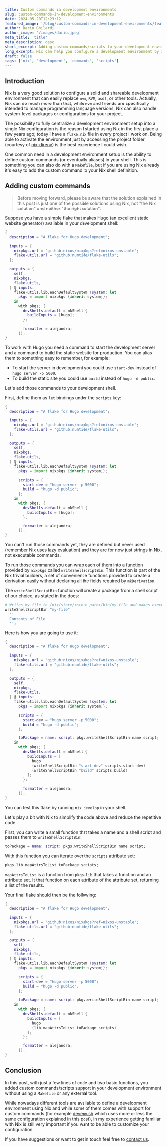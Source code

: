 ```yaml
---
title: Custom commands in development environments
slug: custom-commands-in-development-environments
date: 2024-05-20T12:23:12
featured_image: '/blog/custom-commands-in-development-environments/featured.jpg'
author: Dario Ghilardi
author_image: '/images/dario.jpeg'
meta_title: 'title'
meta_description: desc
short_excerpt: Adding custom commands/scripts to your development environment.
long_excerpt: Nix can help you configure a development environment by installing packages or managing programming language versions. However, it can also be used to define custom commands or scripts and make them available in your shell. This post explains how.
draft: false
tags: ['nix', 'development', 'commands', 'scripts']
---
```


## Introduction

Nix is a very good solution to configure a solid and shareable development environment that can easily replace `nvm`, `RVM`, `asdf`, or other tools.
Actually, Nix can do much more than that, while `nvm` and friends are specifically intended to manage programming language versions, Nix can also handle system-level packages or configurations for your project.

The possibility to fully centralize a development environment setup into a single Nix configuration is the reason I started using Nix in the first place a few years ago; today I have a `flake.nix` file in every project I work on. Being able to activate the environment just by accessing the project folder (courtesy of [nix-direnv](https://github.com/nix-community/nix-direnv)) is the best experience I could wish.

One common need in a development environment setup is the ability to define custom commands (or eventually aliases) in your shell. This is something you can also do with a `Makefile`, but if you are using Nix already it's easy to add the custom command to your Nix shell definition.

## Adding custom commands

> Before moving forward, please be aware that the solution explained in this post is just one of the possible solutions using Nix, not "the Nix solution" and neither "the right solution".

Suppose you have a simple flake that makes Hugo (an excellent static website generator) available in your development shell:

```nix
{
  description = "A flake for Hugo development";

  inputs = {
    nixpkgs.url = "github:nixos/nixpkgs?ref=nixos-unstable";
    flake-utils.url = "github:numtide/flake-utils";
  };

  outputs = {
    self,
    nixpkgs,
    flake-utils,
  } @ inputs:
    flake-utils.lib.eachDefaultSystem (system: let
      pkgs = import nixpkgs {inherit system;};
    in
      with pkgs; {
        devShells.default = mkShell {
          buildInputs = [hugo];
        };

        formatter = alejandra;
      });
}
```

To work with Hugo you need a command to start the development server and a command to build the static website for production. You can alias them to something easy to remember, for example:

- To start the server in development you could use `start-dev` instead of `hugo server -p 5000`.
- To build the static site you could use `build` instead of `hugo -d public`.

Let's add those commands to your development shell.

First, define them as `let` bindings under the `scripts` key:

```nix
{
  description = "A flake for Hugo development";

  inputs = {
    nixpkgs.url = "github:nixos/nixpkgs?ref=nixos-unstable";
    flake-utils.url = "github:numtide/flake-utils";
  };

  outputs = {
    self,
    nixpkgs,
    flake-utils,
  } @ inputs:
    flake-utils.lib.eachDefaultSystem (system: let
      pkgs = import nixpkgs {inherit system;};

      scripts = {
        start-dev = "hugo server -p 5000";
        build = "hugo -d public";
      };
    in
      with pkgs; {
        devShells.default = mkShell {
          buildInputs = [hugo];
        };

        formatter = alejandra;
      });
}

```

You can't run those commands yet, they are defined but never used (remember Nix uses lazy evaluation) and they are for now just strings in Nix, not executable commands.

To run those commands you can wrap each of them into a function provided by `nixpkgs` called `writeShellScriptBin`. This function is part of the Nix trivial builders, a set of convenience functions provided to create a derivation easily without declaring all the fields required by `mkDerivation`.

The `writeShellScriptBin` function will create a package from a shell script of our choice, as stated in the docs:

```nix
# Writes my-file to /nix/store/<store path>/bin/my-file and makes executable.
writeShellScriptBin "my-file"
  ''
  Contents of File
  '';
```

Here is how you are going to use it:

```nix
{
  description = "A flake for Hugo development";

  inputs = {
    nixpkgs.url = "github:nixos/nixpkgs?ref=nixos-unstable";
    flake-utils.url = "github:numtide/flake-utils";
  };

  outputs = {
    self,
    nixpkgs,
    flake-utils,
  } @ inputs:
    flake-utils.lib.eachDefaultSystem (system: let
      pkgs = import nixpkgs {inherit system;};

      scripts = {
        start-dev = "hugo server -p 5000";
        build = "hugo -d public";
      };

      toPackage = name: script: pkgs.writeShellScriptBin name script;
    in
      with pkgs; {
        devShells.default = mkShell {
          buildInputs = [
            hugo
            (writeShellScriptBin "start-dev" scripts.start-dev)
            (writeShellScriptBin "build" scripts.build)
          ];
        };

        formatter = alejandra;
      });
}
```

You can test this flake by running `nix develop` in your shell.

Let's play a bit with Nix to simplify the code above and reduce the repetitive code.

First, you can write a small function that takes a name and a shell script and passes them to `writeShellScriptBin`:

```nix
toPackage = name: script: pkgs.writeShellScriptBin name script;
```

With this function you can iterate over the `scripts` attribute set:

```nix
pkgs.lib.mapAttrsToList toPackage scripts;
```

`mapAttrsToList` is a function from `pkgs.lib` that takes a function and an attribute set. It that function on each attribute of the attribute set, returning a list of the results.

Your final flake should then be the following:

```nix
{
  description = "A flake for Hugo development";

  inputs = {
    nixpkgs.url = "github:nixos/nixpkgs?ref=nixos-unstable";
    flake-utils.url = "github:numtide/flake-utils";
  };

  outputs = {
    self,
    nixpkgs,
    flake-utils,
  } @ inputs:
    flake-utils.lib.eachDefaultSystem (system: let
      pkgs = import nixpkgs {inherit system;};

      scripts = {
        start-dev = "hugo server -p 5000";
        build = "hugo -d public";
      };

      toPackage = name: script: pkgs.writeShellScriptBin name script;
    in
      with pkgs; {
        devShells.default = mkShell {
          buildInputs = [
            hugo
            (lib.mapAttrsToList toPackage scripts)
          ];
        };

        formatter = alejandra;
      });
}
```

## Conclusion

In this post, with just a few lines of code and two basic functions, you added custom commands/scripts support in your development environment without using a `Makefile` or any external tool.

While nowadays different tools are available to define a development environment using Nix and while some of them comes with support for custom commands (for example [devenv.sh](https://devenv.sh/) which uses more or less the same configuration explained in this post), in my experience getting familiar with Nix is still very important if you want to be able to customize your configuration.

If you have suggestions or want to get in touch feel free to [contact us](https://nixtips.io/contact).
